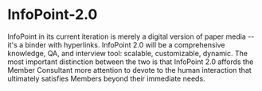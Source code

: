 # InfoPoint-2.0

InfoPoint in its current iteration is merely a digital version of paper media -- it's a binder with hyperlinks. InfoPoint 2.0 will be a comprehensive knowledge, QA, and interview tool: scalable, customizable, dynamic. The most important distinction between the two is that InfoPoint 2.0 affords the Member Consultant more attention to devote to the human interaction that ultimately satisfies Members beyond their immediate needs.
